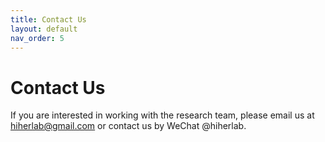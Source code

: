 ```yaml
---
title: Contact Us
layout: default
nav_order: 5
---
```


# Contact Us
If you are interested in working with the research team, please email us at hiherlab@gmail.com or contact us by WeChat @hiherlab. 
